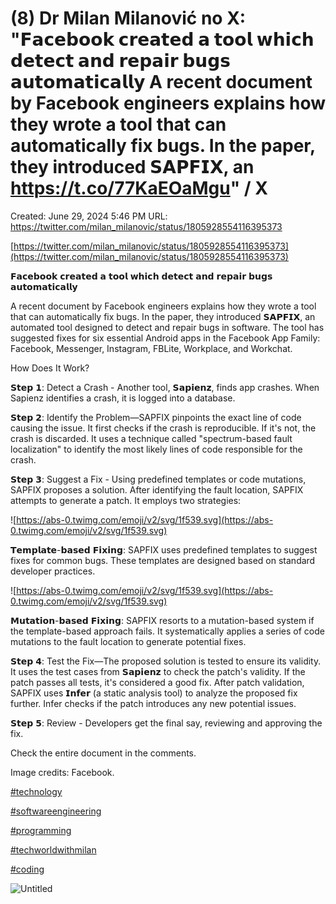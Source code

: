 # (8) Dr Milan Milanović no X: "𝗙𝗮𝗰𝗲𝗯𝗼𝗼𝗸 𝗰𝗿𝗲𝗮𝘁𝗲𝗱 𝗮 𝘁𝗼𝗼𝗹 𝘄𝗵𝗶𝗰𝗵 𝗱𝗲𝘁𝗲𝗰𝘁 𝗮𝗻𝗱 𝗿𝗲𝗽𝗮𝗶𝗿 𝗯𝘂𝗴𝘀 𝗮𝘂𝘁𝗼𝗺𝗮𝘁𝗶𝗰𝗮𝗹𝗹𝘆 A recent document by Facebook engineers explains how they wrote a tool that can automatically fix bugs. In the paper, they introduced 𝗦𝗔𝗣𝗙𝗜𝗫, an https://t.co/77KaEOaMgu" / X

Created: June 29, 2024 5:46 PM
URL: https://twitter.com/milan_milanovic/status/1805928554116395373

[https://twitter.com/milan_milanovic/status/1805928554116395373](https://twitter.com/milan_milanovic/status/1805928554116395373)

𝗙𝗮𝗰𝗲𝗯𝗼𝗼𝗸 𝗰𝗿𝗲𝗮𝘁𝗲𝗱 𝗮 𝘁𝗼𝗼𝗹 𝘄𝗵𝗶𝗰𝗵 𝗱𝗲𝘁𝗲𝗰𝘁 𝗮𝗻𝗱 𝗿𝗲𝗽𝗮𝗶𝗿 𝗯𝘂𝗴𝘀 𝗮𝘂𝘁𝗼𝗺𝗮𝘁𝗶𝗰𝗮𝗹𝗹𝘆

A recent document by Facebook engineers explains how they wrote a tool that can automatically fix bugs. In the paper, they introduced 𝗦𝗔𝗣𝗙𝗜𝗫, an automated tool designed to detect and repair bugs in software. The tool has suggested fixes for six essential Android apps in the Facebook App Family: Facebook, Messenger, Instagram, FBLite, Workplace, and Workchat.

How Does It Work?

𝗦𝘁𝗲𝗽 𝟭: Detect a Crash - Another tool, 𝗦𝗮𝗽𝗶𝗲𝗻𝘇, finds app crashes. When Sapienz identifies a crash, it is logged into a database.

𝗦𝘁𝗲𝗽 𝟮: Identify the Problem—SAPFIX pinpoints the exact line of code causing the issue. It first checks if the crash is reproducible. If it's not, the crash is discarded. It uses a technique called "spectrum-based fault localization" to identify the most likely lines of code responsible for the crash.

𝗦𝘁𝗲𝗽 𝟯: Suggest a Fix - Using predefined templates or code mutations, SAPFIX proposes a solution. After identifying the fault location, SAPFIX attempts to generate a patch. It employs two strategies:

![https://abs-0.twimg.com/emoji/v2/svg/1f539.svg](https://abs-0.twimg.com/emoji/v2/svg/1f539.svg)

𝗧𝗲𝗺𝗽𝗹𝗮𝘁𝗲-𝗯𝗮𝘀𝗲𝗱 𝗙𝗶𝘅𝗶𝗻𝗴: SAPFIX uses predefined templates to suggest fixes for common bugs. These templates are designed based on standard developer practices.

![https://abs-0.twimg.com/emoji/v2/svg/1f539.svg](https://abs-0.twimg.com/emoji/v2/svg/1f539.svg)

𝗠𝘂𝘁𝗮𝘁𝗶𝗼𝗻-𝗯𝗮𝘀𝗲𝗱 𝗙𝗶𝘅𝗶𝗻𝗴: SAPFIX resorts to a mutation-based system if the template-based approach fails. It systematically applies a series of code mutations to the fault location to generate potential fixes.

𝗦𝘁𝗲𝗽 𝟰: Test the Fix—The proposed solution is tested to ensure its validity. It uses the test cases from 𝗦𝗮𝗽𝗶𝗲𝗻𝘇 to check the patch's validity. If the patch passes all tests, it's considered a good fix. After patch validation, SAPFIX uses 𝗜𝗻𝗳𝗲𝗿 (a static analysis tool) to analyze the proposed fix further. Infer checks if the patch introduces any new potential issues.

𝗦𝘁𝗲𝗽 𝟱: Review - Developers get the final say, reviewing and approving the fix.

Check the entire document in the comments.

Image credits: Facebook.

[#technology](https://twitter.com/hashtag/technology?src=hashtag_click)

[#softwareengineering](https://twitter.com/hashtag/softwareengineering?src=hashtag_click)

[#programming](https://twitter.com/hashtag/programming?src=hashtag_click)

[#techworldwithmilan](https://twitter.com/hashtag/techworldwithmilan?src=hashtag_click)

[#coding](https://twitter.com/hashtag/coding?src=hashtag_click)

![Untitled](segurançaInformatica/My%20links%20-%20Per%20eada1afd472341d187422e9fe4e7555e/Dr%20Milan%20Milanović%20no%20X%20𝗙𝗮𝗰𝗲𝗯𝗼𝗼𝗸%20𝗰𝗿𝗲𝗮𝘁𝗲𝗱%20𝗮%20𝘁𝗼%209a3b0162e8dd411aa174a44678c49bdd/Untitled.png)
